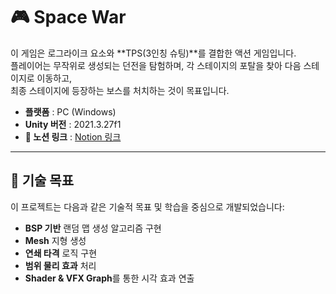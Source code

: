 # 🎮 Space War

이 게임은 로그라이크 요소와 **TPS(3인칭 슈팅)**를 결합한 액션 게임입니다.  
플레이어는 무작위로 생성되는 던전을 탐험하며, 각 스테이지의 포탈을 찾아 다음 스테이지로 이동하고,  
최종 스테이지에 등장하는 보스를 처치하는 것이 목표입니다.

- **플랫폼** : PC (Windows)
- **Unity 버전** : 2021.3.27f1
- **📄 노션 링크** : [Notion 링크](https://mincheolstudy.notion.site/Space-War-182d4b6c965c80618712c7dc3ea4bbf4)
---

## 🎯 기술 목표

이 프로젝트는 다음과 같은 기술적 목표 및 학습을 중심으로 개발되었습니다:

- **BSP 기반** 랜덤 맵 생성 알고리즘 구현
- **Mesh** 지형 생성
- **연쇄 타격** 로직 구현
- **범위 물리 효과** 처리
- **Shader & VFX Graph**를 통한 시각 효과 연출
